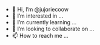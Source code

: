 - 👋 Hi, I’m @jujoriecoow
- 👀 I’m interested in ...
- 🌱 I’m currently learning ...
- 💞️ I’m looking to collaborate on ...
- 📫 How to reach me ...

<!---
jujoriecoow/jujoriecoow is a ✨ special ✨ repository because its `README.md` (this file) appears on your GitHub profile.
You can click the Preview link to take a look at your changes.
--->
